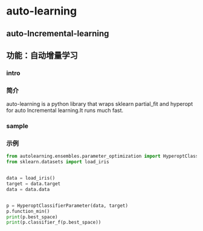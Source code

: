 # auto-learning
## auto-lncremental-learning
## 功能：自动增量学习
### intro 
### 简介
auto-learning is a python library that wraps sklearn partial_fit and hyperopt for auto lncremental learning.It runs much fast.
### sample
### 示例
```python
from autolearning.ensembles.parameter_optimization import HyperoptClassifierParameter
from sklearn.datasets import load_iris


data = load_iris()
target = data.target
data = data.data


p = HyperoptClassifierParameter(data, target)
p.function_min()
print(p.best_space)
print(p.classifier_f(p.best_space))

